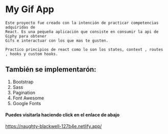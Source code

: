 # My Gif App

    Este proyecto fue creado con la intención de practicar competencias adquiridas de
    React. Es una pequeña aplicación que consiste en consumir la api de Giphy para obtener 
    Gifs e interactuar con los que mas te gusten.

    Practico principios de react como lo son los states, context , routes , hooks y custom hooks. 

## También se implementarón:

1) Bootstrap
2) Sass
3) Pagination
4) Font Awesome
5) Google Fonts


#### Puedes visitarla haciendo click en el enlace de abajo
https://naughty-blackwell-127b4e.netlify.app/
